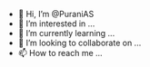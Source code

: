 - 👋 Hi, I’m @PuraniAS
- 👀 I’m interested in ...
- 🌱 I’m currently learning ...
- 💞️ I’m looking to collaborate on ...
- 📫 How to reach me ...

<!---
PuraniAS/PuraniAS is a ✨ special ✨ repository because its `README.md` (this file) appears on your GitHub profile.
You can click the Preview link to take a look at your changes.
--->

